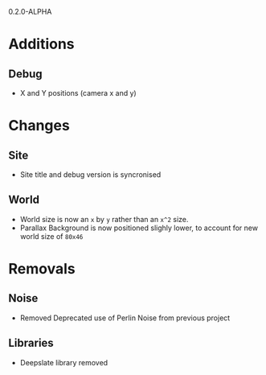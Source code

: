 0.2.0-ALPHA
# Additions
## Debug
- X and Y positions (camera x and y)

# Changes
## Site
- Site title and debug version is syncronised
## World
- World size is now an `x` by `y` rather than an `x^2` size. 
- Parallax Background is now positioned slighly lower, to account for new world size of `80x46`

# Removals
## Noise
- Removed Deprecated use of Perlin Noise from previous project
## Libraries
- Deepslate library removed

